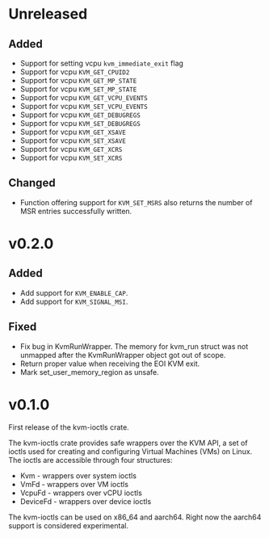 # Unreleased

## Added
- Support for setting vcpu `kvm_immediate_exit` flag
- Support for vcpu `KVM_GET_CPUID2`
- Support for vcpu `KVM_GET_MP_STATE`
- Support for vcpu `KVM_SET_MP_STATE`
- Support for vcpu `KVM_GET_VCPU_EVENTS`
- Support for vcpu `KVM_SET_VCPU_EVENTS`
- Support for vcpu `KVM_GET_DEBUGREGS`
- Support for vcpu `KVM_SET_DEBUGREGS`
- Support for vcpu `KVM_GET_XSAVE`
- Support for vcpu `KVM_SET_XSAVE`
- Support for vcpu `KVM_GET_XCRS`
- Support for vcpu `KVM_SET_XCRS`

## Changed
- Function offering support for `KVM_SET_MSRS` also returns the number
  of MSR entries successfully written.

# v0.2.0

## Added
- Add support for `KVM_ENABLE_CAP`.
- Add support for `KVM_SIGNAL_MSI`.

## Fixed
- Fix bug in KvmRunWrapper. The memory for kvm_run struct was not unmapped
  after the KvmRunWrapper object got out of scope.
- Return proper value when receiving the EOI KVM exit.
- Mark set_user_memory_region as unsafe.

# v0.1.0

First release of the kvm-ioctls crate.

The kvm-ioctls crate provides safe wrappers over the KVM API, a set of ioctls
used for creating and configuring Virtual Machines (VMs) on Linux.
The ioctls are accessible through four structures:
- Kvm - wrappers over system ioctls
- VmFd - wrappers over VM ioctls
- VcpuFd - wrappers over vCPU ioctls
- DeviceFd - wrappers over device ioctls

The kvm-ioctls can be used on x86_64 and aarch64. Right now the aarch64
support is considered experimental.
